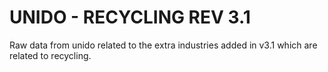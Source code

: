 # UNIDO - RECYCLING REV 3.1

Raw data from unido related to the extra industries added in v3.1 which are related to recycling.
